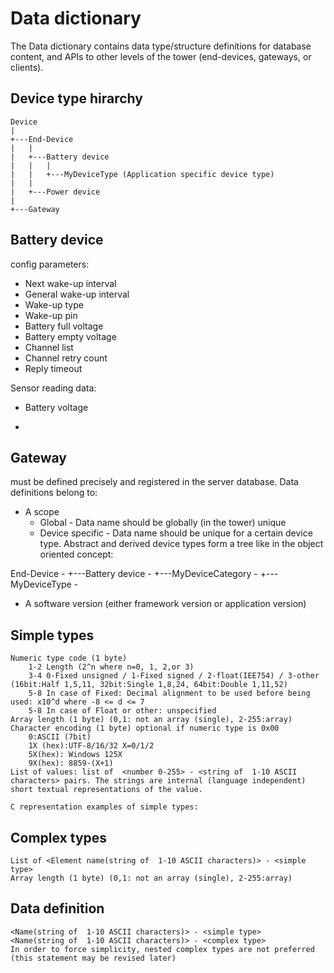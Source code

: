 # Data dictionary

The Data dictionary contains data type/structure definitions for database content, and APIs to other levels of the tower (end-devices, gateways, or clients).

Device type hirarchy
--------------------

	Device
	|
	+---End-Device 
	|   |
	|   +---Battery device 
	|   |   |
	|   |   +---MyDeviceType (Application specific device type)
	|   |
 	|   +---Power device 
	|
	+---Gateway 

Battery device 
--------------

config parameters:
- Next wake-up interval
- General wake-up interval
- Wake-up type
- Wake-up pin
- Battery full voltage
- Battery empty voltage
- Channel list
- Channel retry count
- Reply timeout

Sensor reading data:
- Battery voltage

- 



 Gateway 
 -------
 




must be defined precisely and registered in the server database. Data definitions belong to:
- A scope
	- Global - Data name should be globally (in the tower) unique
	- Device specific - Data name should be unique for a certain device type. Abstract and derived device types form a tree like in the object oriented concept:

End-Device - <list of end-device level data definitions> 
+---Battery device - <list of battery-device specific data definitions>
	+---MyDeviceCategory - <list of category specific data definitions>
		+---MyDeviceType - <list of application specific data definitions>

- A software version (either framework version or application version)

Simple types
------------
	Numeric type code (1 byte)
		1-2 Length (2^n where n=0, 1, 2,or 3) 
		3-4 0-Fixed unsigned / 1-Fixed signed / 2-float(IEE754) / 3-other (16bit:Half 1,5,11, 32bit:Single 1,8,24, 64bit:Double 1,11,52)
		5-8 In case of Fixed: Decimal alignment to be used before being used: x10^d where -8 <= d <= 7
		5-8 In case of Float or other: unspecified
    Array length (1 byte) (0,1: not an array (single), 2-255:array)
	Character encoding (1 byte) optional if numeric type is 0x00
		0:ASCII (7bit)
		1X (hex):UTF-8/16/32 X=0/1/2
		5X(hex): Windows 125X
		9X(hex): 8859-(X+1)	
	List of values: list of  <number 0-255> - <string of  1-10 ASCII characters> pairs. The strings are internal (language independent) short textual representations of the value.
	
	C representation examples of simple types:
	
Complex types
-------------
	List of <Element name(string of  1-10 ASCII characters)> - <simple type> 
	Array length (1 byte) (0,1: not an array (single), 2-255:array)
	
Data definition
---------------
	<Name(string of  1-10 ASCII characters)> - <simple type>
	<Name(string of  1-10 ASCII characters)> - <complex type>
	In order to force simplicity, nested complex types are not preferred (this statement may be revised later)
	

